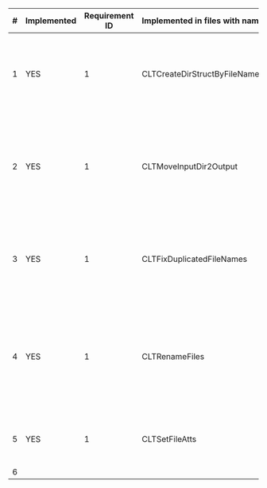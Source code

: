| # | Implemented | Requirement ID | Implemented in files with name | Description |
| - | ------------| ---------------|--------------------------------|------------ |
| 1 |  YES        | 1              | CLTCreateDirStructByFileNames  | The system shall keep multimedia files in structure root_fva_folder->year->event folder |
| 2 |  YES        | 1              | CLTMoveInputDir2Output         | During merging the system shall check if there is already existing folder/event and ask user what to do if needs |
| 3 |  YES        | 1              | CLTFixDuplicatedFileNames      | During renaming the system shall check if there is already existing file with the same name |
| 4 |  YES        | 1              | CLTRenameFiles                 | The system shall use Modification File time for empty date-time metadata during renaming If by configuration it is allowed to use. |
| 5 |  YES        | 1              | CLTSetFileAtts                 | The systen shall make all files be read-only for Win platforms |
| 6 | 